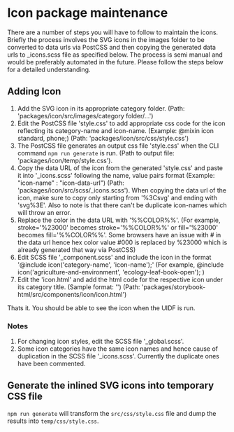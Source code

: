 # Icon package maintenance
There are a number of steps you will have to follow to maintain the icons. Briefly the process involves the SVG icons in the images folder to be converted to data urls via PostCSS and then copying the generated data urls to _icons.scss file as specified below. The process is semi manual and would be preferably automated in the future. Please follow the steps below for a detailed understanding.

## Adding Icon
1. Add the SVG icon in its appropriate category folder. (Path: 'packages/icon/src/images/category folder/...')
2. Edit the PostCSS file 'style.css' to add appropriate css code for the icon reflecting its category-name and icon-name. (Example: @mixin icon standard, phone;) (Path: 'packages/icon/src/css/style.css') 
3. The PostCSS file generates an output css file 'style.css' when the CLI command `npm run generate` is run. (Path to output file: 'packages/icon/temp/style.css'). 
4. Copy the data URL of the icon from the generated 'style.css' and paste it into '_icons.scss' following the name, value pairs format (Example: "icon-name" : "icon-data-url") (Path: 'packages/icon/src/scss/_icons.scss'). When copying the data url of the icon, make sure to copy only starting from '%3Csvg' and ending with 'svg%3E'. Also to note is that there can't be duplicate icon-names which will throw an error.
5. Replace the color in the data URL with '%%COLOR%%'. (For example, stroke='%23000' becomes stroke='%%COLOR%%' or fill='%23000' becomes fill='%%COLOR%%'. Some browsers have an issue with # in the data url hence hex color value #000 is replaced by %23000 which is already generated that way via PostCSS)
6. Edit SCSS file '_component.scss' and include the icon in the format '@include icon('category-name', 'icon-name');' (For example, @include icon('agriculture-and-environment', 'ecology-leaf-book-open'); )
7. Edit the 'icon.html' and add the html code for the respective icon under its category title. (Sample format: '<span class="uq-icon uq-icon--search uq-icon--light"></span>') (Path: 'packages/storybook-html/src/components/icon/icon.html')

Thats it. You should be able to see the icon when the UIDF is run.

### Notes
1. For changing icon styles, edit the SCSS file '_global.scss'.
2. Some icon categories have the same icon names and hence cause of duplication in the SCSS file '_icons.scss'. Currently the duplicate ones have been commented.

## Generate the inlined SVG icons into temporary CSS file

`npm run generate` will transform the `src/css/style.css` file and dump the
results into `temp/css/style.css`.
